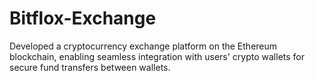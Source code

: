 # Bitflox-Exchange
Developed a cryptocurrency exchange platform on the Ethereum blockchain, enabling seamless integration with users' crypto wallets for secure fund transfers between wallets.
